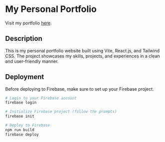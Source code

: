 # My Personal Portfolio

Visit my portfolio <a href="https://portfoliogoutham.web.app/" target="_blank" rel="nopener noreferrer">here</a>.

## Description

This is my personal portfolio website built using Vite, React.js, and Tailwind CSS. The project showcases my skills, projects, and experiences in a clean and user-friendly manner.

## Deployment

Before deploying to Firebase, make sure to set up your Firebase project.

```bash
# Login to your Firebase account
firebase login

# Initialize Firebase project (follow the prompts)
firebase init

# Deploy to Firebase
npm run build
firebase deploy
```
